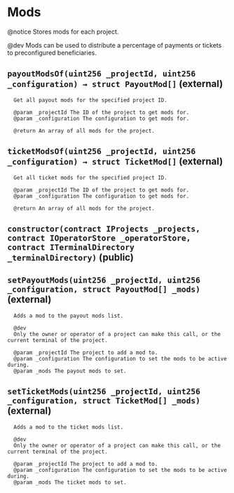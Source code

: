 # Mods

@notice Stores mods for each project.

@dev Mods can be used to distribute a percentage of payments or tickets to preconfigured beneficiaries.

## `payoutModsOf(uint256 _projectId, uint256 _configuration) → struct PayoutMod[]` \(external\)

```text
  Get all payout mods for the specified project ID.

  @param _projectId The ID of the project to get mods for.
  @param _configuration The configuration to get mods for.

  @return An array of all mods for the project.
```

## `ticketModsOf(uint256 _projectId, uint256 _configuration) → struct TicketMod[]` \(external\)

```text
  Get all ticket mods for the specified project ID.

  @param _projectId The ID of the project to get mods for.
  @param _configuration The configuration to get mods for.

  @return An array of all mods for the project.
```

## `constructor(contract IProjects _projects, contract IOperatorStore _operatorStore, contract ITerminalDirectory _terminalDirectory)` \(public\)

## `setPayoutMods(uint256 _projectId, uint256 _configuration, struct PayoutMod[] _mods)` \(external\)

```text
  Adds a mod to the payout mods list.

  @dev
  Only the owner or operator of a project can make this call, or the current terminal of the project.

  @param _projectId The project to add a mod to.
  @param _configuration The configuration to set the mods to be active during.
  @param _mods The payout mods to set.
```

## `setTicketMods(uint256 _projectId, uint256 _configuration, struct TicketMod[] _mods)` \(external\)

```text
  Adds a mod to the ticket mods list.

  @dev
  Only the owner or operator of a project can make this call, or the current terminal of the project.

  @param _projectId The project to add a mod to.
  @param _configuration The configuration to set the mods to be active during.
  @param _mods The ticket mods to set.
```

